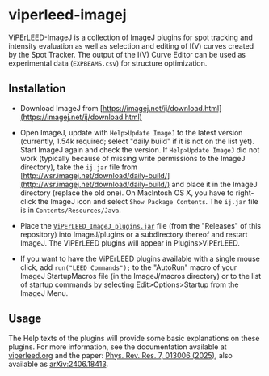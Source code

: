 # viperleed-imagej
ViPErLEED-ImageJ is a collection of ImageJ plugins for spot tracking and intensity evaluation as well as selection and editing of I(V) curves created by the Spot Tracker.
The output of the I(V) Curve Editor can be used as experimental data (`EXPBEAMS.csv`) for structure optimization.

## Installation
- Download ImageJ from [https://imagej.net/ij/download.html](https://imagej.net/ij/download.html)

- Open ImageJ, update with `Help>Update ImageJ` to the latest version (currently, 1.54k required; select "daily build" if it is not on the list yet). Start ImageJ again and check the version.
If `Help>Update ImageJ` did not work (typically because of missing write permissions to the ImageJ directory), take the `ij.jar` file from [http://wsr.imagej.net/download/daily-build/](http://wsr.imagej.net/download/daily-build/) and place it in the ImageJ directory (replace the old one). On MacIntosh OS X, you have to right-click the ImageJ icon and select `Show Package Contents`. The `ij.jar` file is in `Contents/Resources/Java`.

- Place the [`ViPErLEED_ImageJ_plugins.jar`](https://github.com/viperleed/viperleed-imagej/releases/latest/download/ViPErLEED_ImageJ_plugins.jar) file (from the "Releases" of this repository) into ImageJ/plugins or a subdirectory thereof and restart ImageJ. The ViPErLEED plugins will appear in Plugins>ViPErLEED.

- If you want to have the ViPErLEED plugins available with a single mouse click, add `run("LEED Commands");` to the "AutoRun" macro of your ImageJ StartupMacros file (in the ImageJ/macros directory) or to the list of startup commands by selecting Edit>Options>Startup from the ImageJ Menu.

## Usage
The Help texts of the plugins will provide some basic explanations on these plugins.
For more information, see the documentation available at [viperleed.org](https://www.viperleed.org/latest/content/imagej_plugins.html) and the paper: [Phys. Rev. Res. 7, 013006 (2025)](https://doi.org/10.1103/PhysRevResearch.7.013006), also available as [arXiv:2406.18413](https://arxiv.org/abs/2406.18413).
